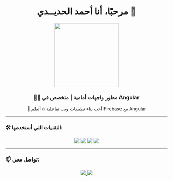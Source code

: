 <h1 align="center">مرحبًا، أنا أحمد الحديــدي 👋</h1>

<p align="center">
  <img src="https://media.giphy.com/media/QTfX9Ejfra3ZmNxh6B/giphy.gif" width="200"/>
</p>

<h3 align="center">👨‍💻 مطور واجهات أمامية | متخصص في Angular</h3>

<p align="center">
  🚀 أحب بناء تطبيقات ويب تفاعلية  
  🔥 أتعلم Firebase مع Angular  
</p>

---

### 🛠 التقنيات التي أستخدمها:
<p align="center">
  <img src="https://img.shields.io/badge/Angular-DD0031?style=for-the-badge&logo=angular&logoColor=white" />
  <img src="https://img.shields.io/badge/TypeScript-3178C6?style=for-the-badge&logo=typescript&logoColor=white" />
  <img src="https://img.shields.io/badge/Firebase-FFCA28?style=for-the-badge&logo=firebase&logoColor=black" />
  <img src="https://img.shields.io/badge/GitHub-181717?style=for-the-badge&logo=github&logoColor=white" />
</p>

---

### 📫 تواصل معي:
<p align="center">
  <a href="https://www.linkedin.com/in/ahmed-elhadidy-39724b16b?utm_source=share&utm_campaign=share_via&utm_content=profile&utm_medium=android_app">
    <img src="https://img.shields.io/badge/LinkedIn-0077B5?style=for-the-badge&logo=linkedin&logoColor=white" />
  </a>
  <a href="https://github.com/Ahmed-Elhadidy20">
    <img src="https://img.shields.io/badge/GitHub-181717?style=for-the-badge&logo=github&logoColor=white" />
  </a>
</p>
